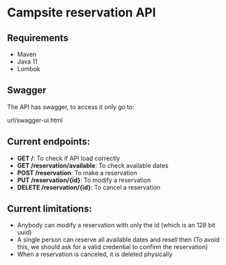 # Campsite reservation API

## Requirements
* Maven
* Java 11
* Lombok

## Swagger
The API has swagger, to access it only go to:

url/swagger-ui.html

## Current endpoints:
* **GET /**: To check if API load correctly
* **GET /reservation/available**: To check available dates
* **POST /reservation**: To make a reservation
* **PUT /reservation/{id}**: To modify a reservation
* **DELETE /reservation/{id}**: To cancel a reservation

## Current limitations:
* Anybody can modify a reservation with only the id (which is an 128 bit uuid)
* A single person can reserve all available dates and resell then (To avoid this, we should ask for a valid credential to confirm the reservation)
* When a reservation is canceled, it is deleted physically
